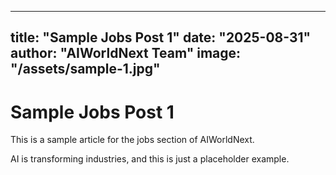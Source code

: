 
---
title: "Sample Jobs Post 1"
date: "2025-08-31"
author: "AIWorldNext Team"
image: "/assets/sample-1.jpg"
---

# Sample Jobs Post 1

This is a sample article for the jobs section of AIWorldNext.

AI is transforming industries, and this is just a placeholder example.
